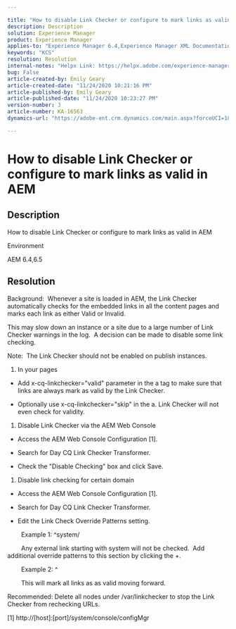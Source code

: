 ```yaml
---

title: "How to disable Link Checker or configure to mark links as valid in AEM"  
description: Description  
solution: Experience Manager  
product: Experience Manager  
applies-to: "Experience Manager 6.4,Experience Manager XML Documentation for Adobe Experience Manager,Experience Manager XML Documentation Add-on for Adobe Experience Manager,Experience Manager 6.5,Experience Manager"  
keywords: "KCS"  
resolution: Resolution  
internal-notes: "Helpx Link: https://helpx.adobe.com/experience-manager/kb/how-to-configure-linkchecker-tomark-alllinks-asvalid.html"  
bug: False  
article-created-by: Emily Geary  
article-created-date: "11/24/2020 10:21:16 PM"  
article-published-by: Emily Geary  
article-published-date: "11/24/2020 10:23:27 PM"  
version-number: 3  
article-number: KA-16563  
dynamics-url: "https://adobe-ent.crm.dynamics.com/main.aspx?forceUCI=1&pagetype=entityrecord&etn=knowledgearticle&id=73ddf55c-a32e-eb11-a813-000d3a593c3f"

---
```


# How to disable Link Checker or configure to mark links as valid in AEM

## Description

How to disable Link Checker or configure to mark links as valid in AEM


Environment



AEM 6.4,6.5

## Resolution

Background:  Whenever a site is loaded in AEM, the Link Checker automatically checks for the embedded links in all the content pages and marks each link as either Valid or Invalid. 

This may slow down an instance or a site due to a large number of Link Checker warnings in the log.  A decision can be made to disable some link checking.  

Note:  The Link Checker should not be enabled on publish instances.  

1. In your pages

*   Add x-cq-linkchecker="valid" parameter in the a tag to make sure that links are always mark as valid by the Link Checker. 
 
*   Optionally use x-cq-linkchecker="skip" in the a. Link Checker will not even check for validity.  




1. Disable Link Checker via the AEM Web Console

*   Access the AEM Web Console Configuration [1].
 
*   Search for Day CQ Link Checker Transformer. 
 
*   Check the "Disable Checking" box and click Save.




1. Disable link checking for certain domain

*   Access the AEM Web Console Configuration [1].
 
*   Search for Day CQ Link Checker Transformer. 
 
*   Edit the Link Check Override Patterns setting. 




        Example 1: ^system/

        Any external link starting with system will not be checked.  Add additional override patterns to this section by clicking the +. 

        Example 2: ^

        This will mark all links as as valid moving forward.  

Recommended: Delete all nodes under /var/linkchecker to stop the Link Checker from rechecking URLs.  

[1] http://[host]:[port]/system/console/configMgr
